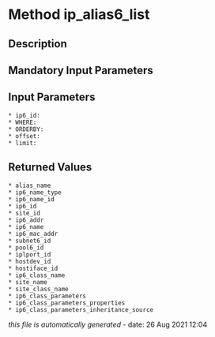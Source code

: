 # Method ip_alias6_list

## Description
	

## Mandatory Input Parameters

## Input Parameters
	* ip6_id:
	* WHERE:
	* ORDERBY:
	* offset:
	* limit:

## Returned Values
	* alias_name
	* ip6_name_type
	* ip6_name_id
	* ip6_id
	* site_id
	* ip6_addr
	* ip6_name
	* ip6_mac_addr
	* subnet6_id
	* pool6_id
	* iplport_id
	* hostdev_id
	* hostiface_id
	* ip6_class_name
	* site_name
	* site_class_name
	* ip6_class_parameters
	* ip6_class_parameters_properties
	* ip6_class_parameters_inheritance_source


*this file is automatically generated* - date: 26 Aug 2021 12:04